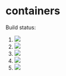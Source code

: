 # containers

Build status:

1. [![](https://github.com/mjotsuka/conts/workflows/tests-fibonacci/badge.svg)](https://github.com/mjotsuka/conts/actions?query=workflow%3Atests-fibonacci)
1. [![](https://github.com/mjotsuka/conts/workflows/tests-range/badge.svg)](https://github.com/mjotsuka/conts/actions?query=workflow%3Atests-range)
1. [![](https://github.com/mjotsuka/conts/workflows/tests-BinaryTree/badge.svg)](https://github.com/mjotsuka/conts/actions?query=workflow%3Atests-BinaryTree)
1. [![](https://github.com/mjotsuka/conts/workflows/tests-BST/badge.svg)](https://github.com/mjotsuka/conts/actions?query=workflow%3Atests-BST)
1. [![](https://github.com/mjotsuka/conts/workflows/tests-AVLTree/badge.svg)](https://github.com/mjotsuka/conts/actions?query=workflow%3Atests-AVLTree)
